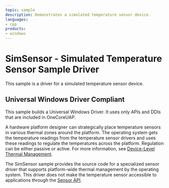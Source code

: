 ```yaml
---
topic: sample
description: Demonstrates a simulated temperature sensor device.
languages:
- cpp
products:
- windows
---
```


<!---
    name: SimSensor - Simulated Temperature Sensor Sample Driver
    platform: KMDF
    language: cpp
    category: Thermal Power
    description: Demonstrates a simulated temperature sensor device.
    samplefwlink: http://go.microsoft.com/fwlink/p/?LinkId=617991
--->

# SimSensor - Simulated Temperature Sensor Sample Driver

This sample is a driver for a simulated temperature sensor device.

## Universal Windows Driver Compliant

This sample builds a Universal Windows Driver. It uses only APIs and DDIs that are included in OneCoreUAP.

A hardware platform designer can strategically place temperature sensors in various thermal zones around the platform. The operating system gets the temperature readings from the temperature sensor drivers and uses these readings to regulate the temperatures across the platform. Regulation can be either passive or active. For more information, see [Device-Level Thermal Management](http://msdn.microsoft.com/en-us/library/windows/hardware/hh698236).

The SimSensor sample provides the source code for a specialized sensor driver that supports platform-wide thermal management by the operating system. This driver does not make the temperature sensor accessible to applications through the [Sensor API](http://msdn.microsoft.com/en-us/library/windows/hardware/dd318953).